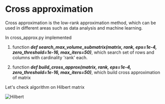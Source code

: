 # Cross approximation


Cross approximation is the low-rank approximation method, which can be used in different areas such as data analysis and machine learning.


In cross_approx.py implemented 

1. function ***def search_max_volume_submatrix(matrix, rank, eps=1e-4, zero_threshold=1e-16, max_iters=50)***, which search set of rows and columns with cardinality 'rank' each.

2. function ***def build_cross_approx(matrix, rank, eps=1e-4, zero_threshold=1e-16, max_iters=50)***, which build cross approximation of matrix


Let's check algorithm on Hilbert matrix

![Hilbert](https://raw.githubusercontent.com/3Jlou4eJluk/projects/tree/main/cross_approximation/img/dependence_plot.png)
